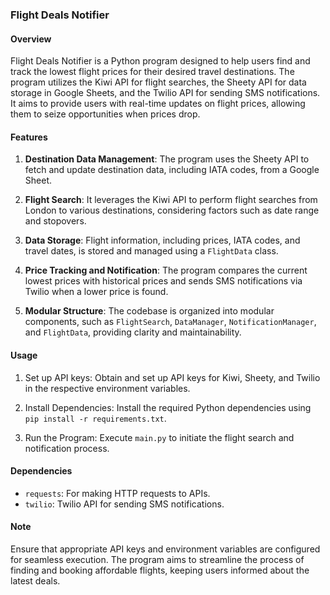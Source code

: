 ### Flight Deals Notifier

#### Overview

Flight Deals Notifier is a Python program designed to help users find and track the lowest flight prices for their desired travel destinations. The program utilizes the Kiwi API for flight searches, the Sheety API for data storage in Google Sheets, and the Twilio API for sending SMS notifications. It aims to provide users with real-time updates on flight prices, allowing them to seize opportunities when prices drop.

#### Features

1. **Destination Data Management**: The program uses the Sheety API to fetch and update destination data, including IATA codes, from a Google Sheet.

2. **Flight Search**: It leverages the Kiwi API to perform flight searches from London to various destinations, considering factors such as date range and stopovers.

3. **Data Storage**: Flight information, including prices, IATA codes, and travel dates, is stored and managed using a `FlightData` class.

4. **Price Tracking and Notification**: The program compares the current lowest prices with historical prices and sends SMS notifications via Twilio when a lower price is found.

5. **Modular Structure**: The codebase is organized into modular components, such as `FlightSearch`, `DataManager`, `NotificationManager`, and `FlightData`, providing clarity and maintainability.

#### Usage

1. Set up API keys: Obtain and set up API keys for Kiwi, Sheety, and Twilio in the respective environment variables.

2. Install Dependencies: Install the required Python dependencies using `pip install -r requirements.txt`.

3. Run the Program: Execute `main.py` to initiate the flight search and notification process.

#### Dependencies

- `requests`: For making HTTP requests to APIs.
- `twilio`: Twilio API for sending SMS notifications.

#### Note

Ensure that appropriate API keys and environment variables are configured for seamless execution. The program aims to streamline the process of finding and booking affordable flights, keeping users informed about the latest deals.
